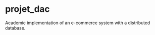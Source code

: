 projet_dac
==========

Academic implementation of an e-commerce system with a distributed database.
